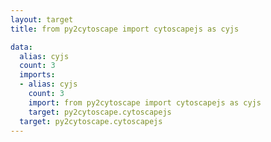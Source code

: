 ```yaml
---
layout: target
title: from py2cytoscape import cytoscapejs as cyjs

data:
  alias: cyjs
  count: 3
  imports:
  - alias: cyjs
    count: 3
    import: from py2cytoscape import cytoscapejs as cyjs
    target: py2cytoscape.cytoscapejs
  target: py2cytoscape.cytoscapejs
---
```

